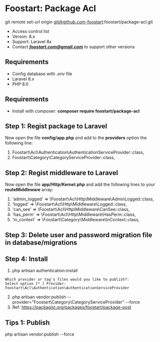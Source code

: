 # Foostart: Package Acl
git remote set-url origin git@github.com-foostart:foostart/package-acl.git
* Access control list
* Verson: 8.x
* Support: Laravel 8x
* Contact _**foostart.com@gmail.com**_ to support other versions

## Requirements

* Config database with *.env* file
* Laravel 8.x
* PHP 8.0

## Requirements

* Install with composer: **composer require foostart/package-acl**

## Step 1: Regist package to Laravel

Now open the file **config/app.php** and add to the **providers** option the following line:

1. Foostart\Acl\Authentication\AuthenticationServiceProvider::class,
1. Foostart\Category\CategoryServiceProvider::class,

## Step 2: Regist middleware to Laravel

Now open the file **app/Http/Kernel.php** and add the following lines to your **routeMiddleware** array:

1. 'admin_logged' => \Foostart\Acl\Http\Middleware\AdminLogged::class,
1. 'logged' => \Foostart\Acl\Http\Middleware\Logged::class,
1. 'can_see' => \Foostart\Acl\Http\Middleware\CanSee::class,
1. 'has_perm' => \Foostart\Acl\Http\Middleware\HasPerm::class,
1. 'in_context' => \Foostart\Category\Middleware\InContext::class,

## Step 3: Delete user and password migration file in database/migrations

## Step 4: Install

1. php artisan authentication:install

```
Which provider or tag's files would you like to publish?:
Select option [* ] Provider: Foostart\Acl\Authentication\AuthenticationServiceProvider
```

2. php artisan vendor:publish --provider="Foostart\Category\CategoryServiceProvider" --force
3. Ref: https://packagist.org/packages/foostart/package-post

## Tips 1: Publish
php artisan vendor:publish --force
